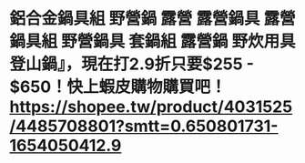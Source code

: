 # 鋁合金鍋具組 野營鍋 露營 露營鍋具 露營鍋具組 野營鍋具 套鍋組 露營鍋 野炊用具 登山鍋』，現在打2.9折只要$255 - $650！快上蝦皮購物購買吧！https://shopee.tw/product/4031525/4485708801?smtt=0.650801731-1654050412.9